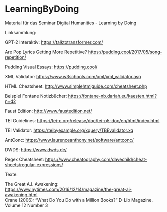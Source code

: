 # LearningByDoing
Material für das Seminar Digital Humanities - Learning by Doing



Linksammlung:

GPT-2 Interaktiv: https://talktotransformer.com/ <br>

Are Pop Lyrics Getting More Repetitive? https://pudding.cool/2017/05/song-repetition/ <br>

Pudding Visual Essays: https://pudding.cool/ 

XML Validator: https://www.w3schools.com/xml/xml_validator.asp <br>

HTML Cheatsheet: http://www.simplehtmlguide.com/cheatsheet.php <br>

Beispiel Fontane Notizbücher: https://fontane-nb.dariah.eu/kaesten.html?n=d2 <br>

Faust Edition: http://www.faustedition.net/

TEI Guidelines: https://tei-c.org/release/doc/tei-p5-doc/en/html/index.html <br>

TEI Validator: https://teibyexample.org/xquery/TBEvalidator.xq <br>

AntConc: https://www.laurenceanthony.net/software/antconc/ <br>

DWDS: https://www.dwds.de/ <br>

Regex Cheatsheet: https://www.cheatography.com/davechild/cheat-sheets/regular-expressions/



Texte: <br>

The Great A.I. Awakening: https://www.nytimes.com/2016/12/14/magazine/the-great-ai-awakening.html <br>
Crane (2006): “What Do You Do with a Million Books?” D-Lib Magazine. Volume 12 Number 3 <br>
